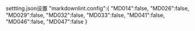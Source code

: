  settting.json设置
  "markdownlint.config":{
        "MD014":false,
        "MD026":false,
        "MD029":false,
        "MD032":false,
        "MD033":false,
        "MD041":false,
        "MD046":false,
        "MD047":false
    }